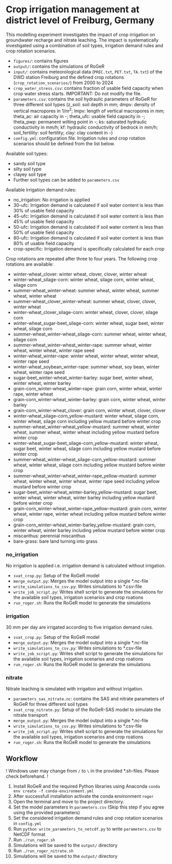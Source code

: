 # Crop irrigation management at district level of Freiburg, Germany

This modelling experiment investigates the impact of crop irrigation on groundwater recharge and nitrate leaching. The impact is systematically investigated using a combination of soil types, irrigation demand rules and crop rotation scenarios.

- `figures/`: contains figures
- `output/`: contains the simulations of RoGeR
- `input/`: contains meteorological data (`PREC.txt`, `PET.txt`, `TA.txt`) of the DWD station Freiburg and the defined crop rotations (`crop_rotation_scenarios/`) from 2000 to 2024
- `crop_water_stress.csv`: contains fraction of usable field capacity when crop water stress starts. IMPORTANT: Do not modify the file.
- `parameters.csv`: contains the soil hydraulic parameters of RoGeR for three different soil types (z_soil: soil depth in mm; dmpv: density of vertical macropores in 1/$m^2$; lmpv: length of vertical macropores in mm; theta_ac: air capacity in -; theta_ufc: usable field capacity in -; theta_pwp: permanent wilting point in -; ks: saturated hydraulic conductivity in mm/h; kf: hydraulic conductivity of bedrock in mm/h; soil_fertility: soil fertility; clay: clay content in -)
- `config.yml`: configuration file. Irrigation rules and crop rotation scenarios should be defined from the list below.

Available soil types:
- sandy soil type
- silty soil type
- clayey soil type
- Further soil types can be added to `parameters.csv`

Available irrigation demand rules:
- no_irrigation: No irrigation is applied
- 30-ufc: Irrigation demand is calculated if soil water content is less than 30% of usable field capacity
- 45-ufc: Irrigation demand is calculated if soil water content is less than 45% of usable field capacity
- 50-ufc: Irrigation demand is calculated if soil water content is less than 50% of usable field capacity
- 80-ufc: Irrigation demand is calculated if soil water content is less than 80% of usable field capacity
- crop-specific: Irrigation demand is specifically calculated for each crop

Crop rotations are repeated after three to four years. The following crop rotations are available:
- winter-wheat_clover: winter wheat, clover, clover, winter wheat
- winter-wheat_silage-corn: winter wheat, silage corn, winter wheat, silage corn
- summer-wheat_winter-wheat: summer wheat, winter wheat, summer wheat, winter wheat
- summer-wheat_clover_winter-wheat: summer wheat, clover, clover, winter wheat
- winter-wheat_clover_silage-corn: winter wheat, clover, clover, silage corn
- winter-wheat_sugar-beet_silage-corn: winter wheat, sugar beet, winter wheat, silage corn
- summer-wheat_winter-wheat_silage-corn: summer wheat, winter wheat, silage corn
- summer-wheat_winter-wheat_winter-rape: summer wheat, winter wheat, winter wheat, winter rape seed
- winter-wheat_winter-rape: winter wheat, winter wheat, winter wheat, winter rape seed
- winter-wheat_soybean_winter-rape: summer wheat, soy bean, winter wheat, winter rape seed
- sugar-beet_winter-wheat_winter-barley: sugar beet, winter wheat, winter wheat, winter barley
- grain-corn_winter-wheat_winter-rape: grain corn, winter wheat, winter rape, winter wheat
- grain-corn_winter-wheat_winter-barley: grain corn, winter wheat, winter barley
- grain-corn_winter-wheat_clover: grain corn, winter wheat, clover, clover
- winter-wheat_silage-corn_yellow-mustard: winter wheat, silage corn, winter wheat, silage corn including yellow mustard before winter crop
- summer-wheat_winter-wheat_yellow-mustard: summer wheat, winter wheat, summer wheat, winter wheat including yellow mustard before winter crop
- winter-wheat_sugar-beet_silage-corn_yellow-mustard: winter wheat, sugar beet, winter wheat, silage corn including yellow mustard before winter crop
- summer-wheat_winter-wheat_silage-corn_yellow-mustard: summer wheat, winter wheat, silage corn including yellow mustard before winter crop
- summer-wheat_winter-wheat_winter-rape_yellow-mustard: summer wheat, winter wheat, winter wheat, winter rape seed including yellow mustard before winter crop
- sugar-beet_winter-wheat_winter-barley_yellow-mustard: sugar beet, winter wheat, winter wheat, winter barley including yellow mustard before winter crop
- grain-corn_winter-wheat_winter-rape_yellow-mustard: grain corn, winter wheat, winter rape, winter wheat including yellow mustard before winter crop
- grain-corn_winter-wheat_winter-barley_yellow-mustard: grain corn, winter wheat, winter barley including yellow mustard before winter crop
- miscanthus: perennial miscanthus
- bare-grass: bare land turning into grass

### no_irrigation
No irrigation is applied i.e. irrigation demand is calculated without irrigation.

- `svat_crop.py`: Setup of the RoGeR model
- `merge_output.py`: Merges the model output into a single *.nc-file
- `write_simulations_to_csv.py`: Writes simulations to *.csv-file
- `write_job_script.py`: Writes shell script to generate the simulations for the available soil types, irrigation scenarios and crop roations
- `run_roger.sh`: Runs the RoGeR model to generate the simulations

### irrigation
30 mm per day are irrigated according to five irrigation demand rules.

- `svat_crop.py`: Setup of the RoGeR model
- `merge_output.py`: Merges the model output into a single *.nc-file
- `write_simulations_to_csv.py`: Writes simulations to *.csv-file
- `write_job_script.py`: Writes shell script to generate the simulations for the available soil types, irrigation scenarios and crop roations
- `run_roger.sh`: Runs the RoGeR model to generate the simulations

### nitrate
Nitrate leaching is simulated with irrigation and without irrigation.

- `parameters_sas_nitrate.nc`: contains the SAS and nitrate parameters of RoGeR for three different soil types
- `svat_crop_nitrate.py`: Setup of the RoGeR-SAS model to simulate the nitrate transport 
- `merge_output.py`: Merges the model output into a single *.nc-file
- `write_simulations_to_csv.py`: Writes simulations to *.csv-file
- `write_job_script.py`: Writes shell script to generate the simulations for the available soil types, irrigation scenarios and crop roations
- `run_roger.sh`: Runs the RoGeR model to generate the simulations

## Workflow
! Windows user may change from `/` to `\` in the provided *.sh-files. Please check beforehand. !

1. Install RoGeR and the required Python libraries using Anaconda `conda env create -f conda-environment.yml`
2. After successfull installation activate the conda environment `roger`
3. Open the terminal and move to the project directory.
4. Set the model parameters in `parameters.csv` (Skip this step if you agree using the provided parameters)
5. Set the considered irrigation demand rules and crop rotation scenarios in `config.yml`
6. Run `python write_parameters_to_netcdf.py` to write `parameters.csv` to NetCDF format
7. Run `./run_roger.sh`
8. Simulations will be saved to the `output/` directory
9. Run `./run_roger_nitrate.sh`
10. Simulations will be saved to the `output/` directory